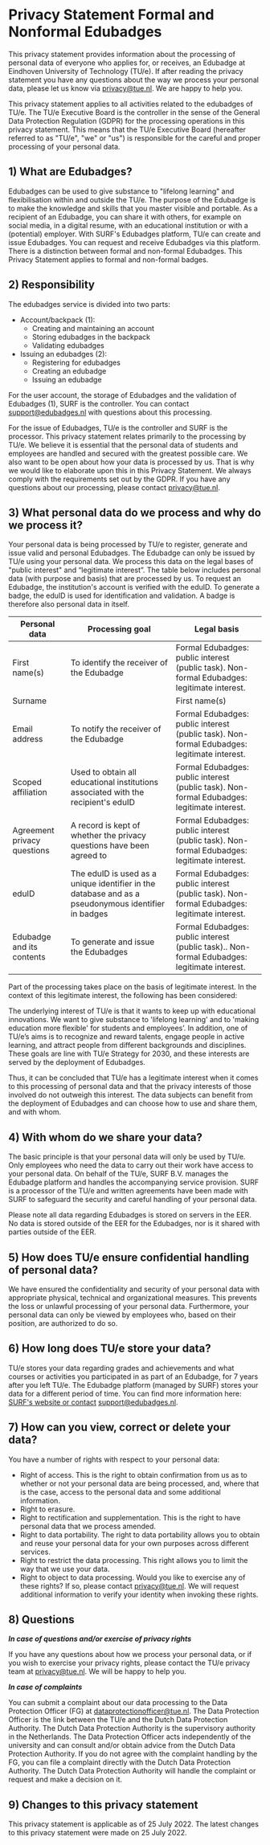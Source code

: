 # Privacy Statement Formal and Nonformal Edubadges
This privacy statement provides information about the processing of personal data of everyone who applies for, or receives, an Edubadge at Eindhoven University of Technology (TU/e). If after reading the privacy statement you have any questions about the way we process your personal data, please let us know via [privacy@tue.nl](privacy@tue.nl). We are happy to help you.

This privacy statement applies to all activities related to the edubadges of TU/e. The TU/e Executive Board is the controller in the sense of the General Data Protection Regulation (GDPR) for the processing operations in this privacy statement. This means that the TU/e Executive Board (hereafter referred to as "TU/e", "we" or "us") is responsible for the careful and proper processing of your personal data.

## 1) What are Edubadges?
Edubadges can be used to give substance to "lifelong learning" and flexibilisation within and outside the TU/e. The purpose of the Edubadge is to make the knowledge and skills that you master visible and portable. As a recipient of an Edubadge, you can share it with others, for example on social media, in a digital resume, with an educational institution or with a (potential) employer. With SURF's Edubadges platform, TU/e can create and issue Edubadges. You can request and receive Edubadges via this platform. There is a distinction between formal and non-formal Edubadges. This Privacy Statement applies to formal and non-formal badges.

## 2) Responsibility
The edubadges service is divided into two parts:

* Account/backpack (1):
  * Creating and maintaining an account
  * Storing edubadges in the backpack
  * Validating edubadges
* Issuing an edubadges (2):
  * Registering for edubadges
  * Creating an edubadge
  * Issuing an edubadge

For the user account, the storage of Edubadges and the validation of Edubadges (1), SURF is the controller. You can contact [support@edubadges.nl](mailto:support@edubadges.nl) with questions about this processing.
  
For the issue of Edubadges, TU/e is the controller and SURF is the processor. This privacy statement relates primarily to the processing by TU/e. We believe it is essential that the personal data of students and employees are handled and secured with the greatest possible care. We also want to be open about how your data is processed by us. That is why we would like to elaborate upon this in this Privacy Statement. We always comply with the requirements set out by the GDPR. If you have any questions about our processing, please contact [privacy@tue.nl](privacy@tue.nl).

## 3) What personal data do we process and why do we process it?
Your personal data is being processed by TU/e to register, generate and issue valid and personal Edubadges. The Edubadge can only be issued by TU/e using your personal data. We process this data on the legal bases of "public interest" and “legitimate interest”. The table below includes personal data (with purpose and basis) that are processed by us. To request an Edubadge, the institution's account is verified with the eduID. To generate a badge, the eduID is used for identification and validation. A badge is therefore also personal data in itself.

| Personal data	| Processing goal | Legal basis |
| ------------- | --------------- | ----------- |
| First name(s) | To identify the receiver of the Edubadge | Formal Edubadges: public interest (public task). Non-formal Edubadges: legitimate interest. |
| Surname | | First name(s) | To identify the receiver of the Edubadge | Formal Edubadges: public interest (public task). Non-formal Edubadges: legitimate interest. |
| Email address	| To notify the receiver of the Edubadge | Formal Edubadges: public interest (public task). Non-formal Edubadges: legitimate interest. |
| Scoped affiliation | Used to obtain all educational institutions associated with the recipient's eduID | Formal Edubadges: public interest (public task). Non-formal Edubadges: legitimate interest. |
| Agreement privacy questions | A record is kept of whether the privacy questions have been agreed to | Formal Edubadges: public interest (public task). Non-formal Edubadges: legitimate interest. |
| eduID	| The eduID is used as a unique identifier in the database and as a pseudonymous identifier in badges | Formal Edubadges: public interest (public task). Non-formal Edubadges: legitimate interest. |
| Edubadge and its contents | To generate and issue the Edubadges | Formal Edubadges: public interest (public task).. Non-formal Edubadges: legitimate interest. |

Part of the processing takes place on the basis of legitimate interest. In the context of this legitimate interest, the following has been considered:

The underlying interest of TU/e is that it wants to keep up with educational innovations. We want to give substance to 'lifelong learning' and to 'making education more flexible' for students and employees’. In addition, one of TU/e’s aims is to recognize and reward talents, engage people in active learning, and attract people from different backgrounds and disciplines. These goals are line with TU/e Strategy for 2030, and these interests are served by the deployment of Edubadges.

Thus, it can be concluded that TU/e has a legitimate interest when it comes to this processing of personal data and that the privacy interests of those involved do not outweigh this interest. The data subjects can benefit from the deployment of Edubadges and can choose how to use and share them, and with whom.

## 4) With whom do we share your data?
The basic principle is that your personal data will only be used by TU/e. Only employees who need the data to carry out their work have access to your personal data. On behalf of the TU/e, SURF B.V. manages the Edubadge platform and handles the accompanying service provision. SURF is a processor of the TU/e and written agreements have been made with SURF to safeguard the security and careful handling of your personal data.

Please note all data regarding Edubadges is stored on servers in the EER. No data is stored outside of the EER for the Edubadges, nor is it shared with parties outside of the EER.

## 5) How does TU/e ensure confidential handling of personal data?
We have ensured the confidentiality and security of your personal data with appropriate physical, technical and organizational measures. This prevents the loss or unlawful processing of your personal data. Furthermore, your personal data can only be viewed by employees who, based on their position, are authorized to do so.

## 6) How long does TU/e store your data?
TU/e stores your data regarding grades and achievements and what courses or activities you participated in as part of an Edubadge, for 7 years after you left TU/e. The Edubadge platform (managed by SURF) stores your data for a different period of time. You can find more information here: [SURF's website or contact](https://www.surf.nl/en/edubadges-issuing-digital-certificates-to-students) [support@edubadges.nl](support@edubadges.nl).

## 7) How can you view, correct or delete your data?
You have a number of rights with respect to your personal data:

* Right of access. This is the right to obtain confirmation from us as to whether or not your personal data are being processed, and, where that is the case, access to the personal data and some additional information.
* Right to erasure.
* Right to rectification and supplementation. This is the right to have personal data that we process amended.
* Right to data portability. The right to data portability allows you to obtain and reuse your personal data for your own purposes across different services.
* Right to restrict the data processing. This right allows you to limit the way that we use your data.
* Right to object to data processing. Would you like to exercise any of these rights? If so, please contact privacy@tue.nl. We will request additional information to verify your identity when invoking these rights.

## 8) Questions
***In case of questions and/or exercise of privacy rights***

If you have any questions about how we process your personal data, or if you wish to exercise your privacy rights, please contact the TU/e privacy team at privacy@tue.nl. We will be happy to help you.

***In case of complaints***

You can submit a complaint about our data processing to the Data Protection Officer (FG) at dataprotectionofficer@tue.nl. The Data Protection Officer is the link between the TU/e and the Dutch Data Protection Authority. The Dutch Data Protection Authority is the supervisory authority in the Netherlands. The Data Protection Officer acts independently of the university and can consult and/or obtain advice from the Dutch Data Protection Authority. If you do not agree with the complaint handling by the FG, you can file a complaint directly with the Dutch Data Protection Authority. The Dutch Data Protection Authority will handle the complaint or request and make a decision on it.

## 9) Changes to this privacy statement
This privacy statement is applicable as of 25 July 2022. The latest changes to this privacy statement were made on 25 July 2022.